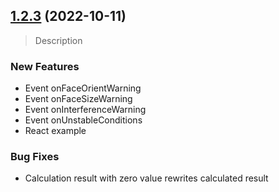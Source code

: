 ## [1.2.3](https://github.com/Vastmindz-Public-Repository/Web-SDK/tree/v1.2.3) (2022-10-11)

> Description

### New Features
* Event onFaceOrientWarning
* Event onFaceSizeWarning
* Event onInterferenceWarning
* Event onUnstableConditions
* React example

### Bug Fixes
* Calculation result with zero value rewrites calculated result
